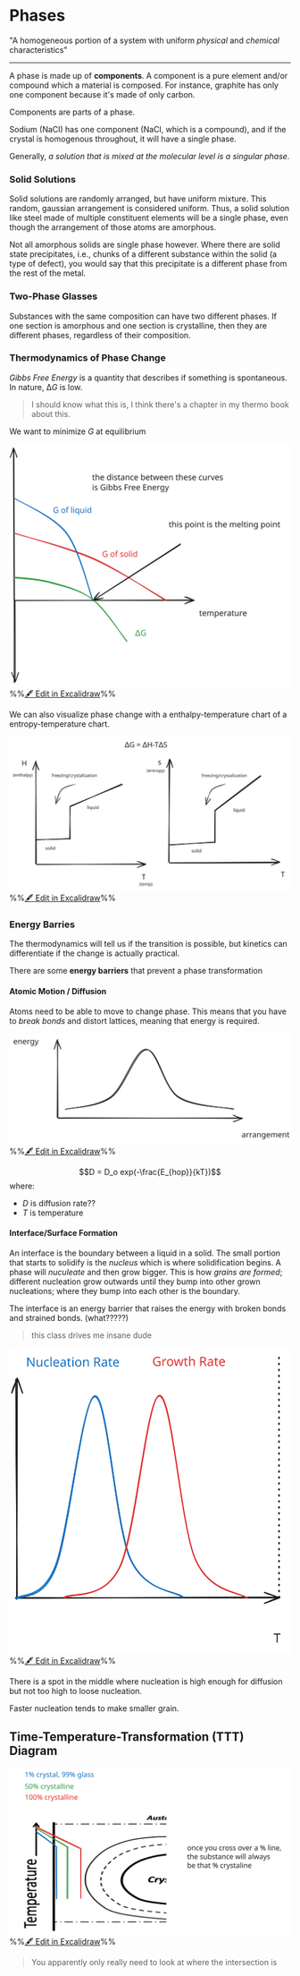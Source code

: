 # Phases

"A homogeneous portion of a system with uniform *physical* and *chemical* characteristics"

--- 

A phase is made up of **components**. A component is a pure element and/or compound which a material is composed. For instance, graphite has only one component because it's made of only carbon.

Components are parts of a phase.

Sodium (NaCl) has one component (NaCl, which is a compound), and if the crystal is homogenous throughout, it will have a single phase.

Generally, *a solution that is mixed at the molecular level is a singular phase.*

### Solid Solutions

Solid solutions are randomly arranged, but have uniform mixture. This random, gaussian arrangement is considered uniform. Thus, a solid solution like steel made of multiple constituent elements will be a single phase, even though the arrangement of those atoms are amorphous. 

Not all amorphous solids are single phase however. Where there are solid state precipitates, i.e., chunks of a different substance within the solid (a type of defect), you would say that this precipitate is a different phase from the rest of the metal. 

### Two-Phase Glasses

Substances with the same composition can have two different phases. If one section is amorphous and one section is crystalline, then they are different phases, regardless of their composition.

### Thermodynamics of Phase Change

*Gibbs Free Energy* is a quantity that describes if something is spontaneous. In nature, $∆G$ is low.

> I should know what this is, I think there's a chapter in my thermo book about this.

We want to minimize $G$ at equilibrium

![](../../media/excalidraw/excalidraw-2024-11-26-09.55.41.excalidraw.svg)
%%[🖋 Edit in Excalidraw](../../media/excalidraw/excalidraw-2024-11-26-09.55.41.excalidraw.md)%%


We can also visualize phase change with a enthalpy-temperature chart of a entropy-temperature chart.

![](../../media/excalidraw/excalidraw-2024-11-26-10.01.14.excalidraw.svg)
%%[🖋 Edit in Excalidraw](../../media/excalidraw/excalidraw-2024-11-26-10.01.14.excalidraw.md)%%


### Energy Barries
The thermodynamics will tell us if the transition is possible, but kinetics can differentiate if the change is actually practical.

There are some **energy barriers** that prevent a phase transformation

#### Atomic Motion / Diffusion
Atoms need to be able to move to change phase. This means that you have to *break bonds* and distort lattices, meaning that energy is required.

![](../../media/excalidraw/excalidraw-2024-11-26-10.11.22.excalidraw.svg)
%%[🖋 Edit in Excalidraw](../../media/excalidraw/excalidraw-2024-11-26-10.11.22.excalidraw.md)%%

$$D = D_o exp(-\frac{E_{hop}}{kT})$$ 
where:
- $D$ is diffusion rate??
- $T$ is temperature

#### Interface/Surface Formation

An interface is the boundary between a liquid in a solid. The small portion that starts to solidify is the *nucleus* which is where solidification begins. A phase will *nuculeate* and then grow bigger. This is how *grains are formed*; different nucleation grow outwards until they bump into other grown nucleations; where they bump into each other is the boundary.

The interface is an energy barrier that raises the energy with broken bonds and strained bonds. (what?????)

> this class drives me insane dude

![](../../media/excalidraw/excalidraw-2024-11-26-10.24.22.excalidraw.svg)
%%[🖋 Edit in Excalidraw](../../media/excalidraw/excalidraw-2024-11-26-10.24.22.excalidraw.md)%%

There is a spot in the middle where nucleation is high enough for diffusion but not too high to loose nucleation.

Faster nucleation tends to make smaller grain.

## Time-Temperature-Transformation (TTT) Diagram

![](../../media/excalidraw/excalidraw-2024-11-26-10.33.03.excalidraw.svg)
%%[🖋 Edit in Excalidraw](../../media/excalidraw/excalidraw-2024-11-26-10.33.03.excalidraw.md)%%

> You apparently only really need to look at where the intersection is



